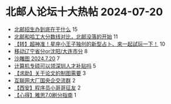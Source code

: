 # 北邮人论坛十大热帖 2024-07-20

- [北邮招生办到底在干什么](https://bbs.byr.cn/article/Talking/6422406) 15
- [北邮和哈工大分数线对比，北邮没落的开始](https://bbs.byr.cn/article/Picture/3365947) 11
- [【转】超神准！星座小王子独创的新型占卜、來一起試玩一下！](https://bbs.byr.cn/article/Constellations/326533) 10
- [移动辽宁省分or沈阳/大连市分](https://bbs.byr.cn/article/NorthEast/945699) 8
- [沙雕图 2024.7.20](https://bbs.byr.cn/article/Joke/731677) 7
- [计算机专硕可以领深圳人才补贴吗](https://bbs.byr.cn/article/Job/2214593) 5
- [【求助】关于论文的制图需要](https://bbs.byr.cn/article/Paper/48813) 3
- [互联网大厂国央企交流群](https://bbs.byr.cn/article/WorkLife/1217578) 2
- [【西安】程序员小哥哥征友](https://bbs.byr.cn/article/Friends/2053823) 2
- [【心得】雅思7.0刷分指南](https://bbs.byr.cn/article/GoAbroad/397430) 1


